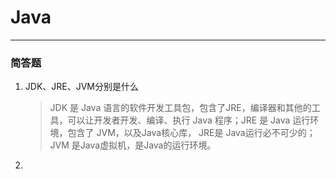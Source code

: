 # Java

---

### 简答题

1. JDK、JRE、JVM分别是什么

   >JDK 是 Java 语言的软件开发工具包，包含了JRE，编译器和其他的工具，可以让开发者开发、编译、执行 Java 程序；JRE 是 Java 运行环境，包含了 JVM，以及Java核心库， JRE是 Java运行必不可少的；JVM 是Java虚拟机，是Java的运行环境。

2. 

